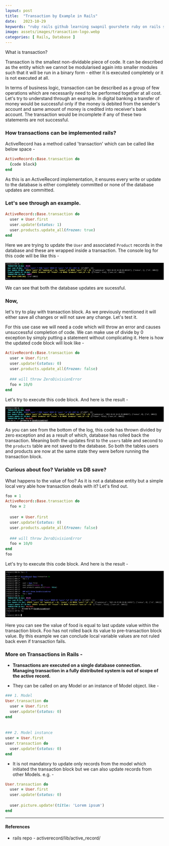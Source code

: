 ```yaml
---
layout: post
title:  "Transaction by Example in Rails"
date:   2023-10-29
keywords: "ruby rails github learning swapnil gourshete ruby on rails self keyword"
image: assets/images/transaction-logo.webp
categories: [ Rails, Database ]
---
```


What is transaction?

Transaction is the smallest non-dividable piece of code. It can be described as the entity which we cannot be modularised again into smaller modules such that it will be run in a binary form - either it is executed completely or it is not executed at all.

In terms of business logic, transaction can be described as a group of few operations which are necessarily need to be performed together at all cost. Let's try to understand through an example. In digital banking a transfer of money would be successful only if the money is debited from the sender's account and same amount of money is credited into receiver's bank account. The transaction would be incomplete if any of these two statements are not successful.


<h3>How transactions can be implemented rails?</h3>

ActiveRecord has a method called 'transaction' which can be called like below space - 
```ruby
ActiveRecord::Base.transaction do 
  {code block}
end
``` 
As this is an ActiveRecord implementation, it ensures every write or update to the database is either completely committed or none of the database updates are committed.


<h3>Let's see through an example.</h3>


```ruby
ActiveRecord::Base.transaction do 
  user = User.first
  user.update!(status: 1)
  user.products.update_all(frozen: true) 
end
```

Here we are trying to update the `User` and associated `Product` records in the database and these are wrapped inside a transaction. The console log for this code will be like this -

![transaction1-log](../assets/images/transaction-1.png)

We can see that both the database updates are sucessful.


<h3>Now,</h3> let's try to play with transaction block. As we previously mentioned it will either save all changes or will not save any change. Let's test it.

For this use case we will need a code which will throw an error and causes unsuccessful completion of code. We can make use of divide by 0 exception by simply putting a statement without complicating it. Here is how the updated code block will look like -


```ruby
ActiveRecord::Base.transaction do 
  user = User.first
  user.update!(status: 0)
  user.products.update_all(frozen: false)

  ### will throw ZeroDivisionError
  foo = 10/0
end
```
Let's try to execute this code block. And here is the result -

![transaction2-rollback-log](../assets/images/transaction-2.png)

As you can see from the bottom of the log, this code has thrown divided by zero exception and as a result of which, database has rolled back the transaction. Meaning both the updates first to the `users` table and second to the `products` table are not saved to the database. So both the tables users and products are now at the same state they were before running the transaction block.


<h3>Curious about foo? Variable vs DB save?</h3>

What happens to the value of foo? As it is not a database entity but a simple local very able how transaction deals with it? Let's find out.

```ruby
foo = 1
ActiveRecord::Base.transaction do 
  foo = 2

  user = User.first
  user.update!(status: 0)
  user.products.update_all(frozen: false)

  ### will throw ZeroDivisionError
  foo = 10/0
end
foo
```

Let's try to execute this code block. And here is the result -

![transaction-3-foo](../assets/images/transaction-3.png)

Here you can see the value of food is equal to last update value within the transaction block. Foo has not rolled back its value to pre-transaction block value. By this example we can conclude local variable values are not ruled back even if transaction fails.


<h3>More on Transactions in Rails -</h3>

- **Transactions are executed on a single database connection. Managing transaction in a fully distributed system is out of scope of the active record.**

- They can be called on any Model or an instance of Model object. like -

```ruby
### 1. Model
User.transaction do
  user = User.first
  user.update!(status: 0)
end


### 2. Model instance
user = User.first
user.transaction do
  user.update!(status: 0)
end
```


- It is not mandatory to update only records from the model which initiated the transaction block but we can also update records from other Models. e.g. -

```ruby
User.transaction do
  user = User.first
  user.update!(status: 0)

  user.picture.update!(title: 'Lorem ipsum')
end
```



---

<h4>References</h4>
 
- rails repo - activerecord/lib/active_record/